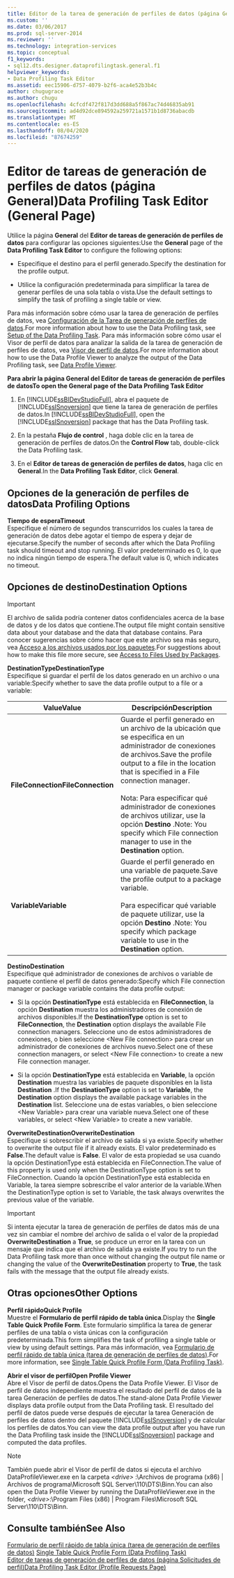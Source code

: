 ```yaml
---
title: Editor de la tarea de generación de perfiles de datos (página General) | Microsoft Docs
ms.custom: ''
ms.date: 03/06/2017
ms.prod: sql-server-2014
ms.reviewer: ''
ms.technology: integration-services
ms.topic: conceptual
f1_keywords:
- sql12.dts.designer.dataprofilingtask.general.f1
helpviewer_keywords:
- Data Profiling Task Editor
ms.assetid: eec15906-d757-4079-b2f6-aca4e52b3b4c
author: chugugrace
ms.author: chugu
ms.openlocfilehash: 4cfcdf472f817d3dd688a5f867ac74d46835ab91
ms.sourcegitcommit: ad4d92dce894592a259721a1571b1d8736abacdb
ms.translationtype: MT
ms.contentlocale: es-ES
ms.lasthandoff: 08/04/2020
ms.locfileid: "87674259"
---
```

# <a name="data-profiling-task-editor-general-page"></a><span data-ttu-id="d3c31-102">Editor de tareas de generación de perfiles de datos (página General)</span><span class="sxs-lookup"><span data-stu-id="d3c31-102">Data Profiling Task Editor (General Page)</span></span>
  <span data-ttu-id="d3c31-103">Utilice la página **General** del **Editor de tareas de generación de perfiles de datos** para configurar las opciones siguientes:</span><span class="sxs-lookup"><span data-stu-id="d3c31-103">Use the **General** page of the **Data Profiling Task Editor** to configure the following options:</span></span>  
  
-   <span data-ttu-id="d3c31-104">Especifique el destino para el perfil generado.</span><span class="sxs-lookup"><span data-stu-id="d3c31-104">Specify the destination for the profile output.</span></span>  
  
-   <span data-ttu-id="d3c31-105">Utilice la configuración predeterminada para simplificar la tarea de generar perfiles de una sola tabla o vista.</span><span class="sxs-lookup"><span data-stu-id="d3c31-105">Use the default settings to simplify the task of profiling a single table or view.</span></span>  
  
 <span data-ttu-id="d3c31-106">Para más información sobre cómo usar la tarea de generación de perfiles de datos, vea [Configuración de la Tarea de generación de perfiles de datos](data-profiling-task.md).</span><span class="sxs-lookup"><span data-stu-id="d3c31-106">For more information about how to use the Data Profiling task, see [Setup of the Data Profiling Task](data-profiling-task.md).</span></span> <span data-ttu-id="d3c31-107">Para más información sobre cómo usar el Visor de perfil de datos para analizar la salida de la tarea de generación de perfiles de datos, vea [Visor de perfil de datos](data-profile-viewer.md).</span><span class="sxs-lookup"><span data-stu-id="d3c31-107">For more information about how to use the Data Profile Viewer to analyze the output of the Data Profiling task, see [Data Profile Viewer](data-profile-viewer.md).</span></span>  
  
 <span data-ttu-id="d3c31-108">**Para abrir la página General del Editor de tareas de generación de perfiles de datos**</span><span class="sxs-lookup"><span data-stu-id="d3c31-108">**To open the General page of the Data Profiling Task Editor**</span></span>  
  
1.  <span data-ttu-id="d3c31-109">En [!INCLUDE[ssBIDevStudioFull](../../includes/ssbidevstudiofull-md.md)], abra el paquete de [!INCLUDE[ssISnoversion](../../includes/ssisnoversion-md.md)] que tiene la tarea de generación de perfiles de datos.</span><span class="sxs-lookup"><span data-stu-id="d3c31-109">In [!INCLUDE[ssBIDevStudioFull](../../includes/ssbidevstudiofull-md.md)], open the [!INCLUDE[ssISnoversion](../../includes/ssisnoversion-md.md)] package that has the Data Profiling task.</span></span>  
  
2.  <span data-ttu-id="d3c31-110">En la pestaña **Flujo de control** , haga doble clic en la tarea de generación de perfiles de datos.</span><span class="sxs-lookup"><span data-stu-id="d3c31-110">On the **Control Flow** tab, double-click the Data Profiling task.</span></span>  
  
3.  <span data-ttu-id="d3c31-111">En el **Editor de tareas de generación de perfiles de datos**, haga clic en **General**.</span><span class="sxs-lookup"><span data-stu-id="d3c31-111">In the **Data Profiling Task Editor**, click **General**.</span></span>  
  
## <a name="data-profiling-options"></a><span data-ttu-id="d3c31-112">Opciones de la generación de perfiles de datos</span><span class="sxs-lookup"><span data-stu-id="d3c31-112">Data Profiling Options</span></span>  
 <span data-ttu-id="d3c31-113">**Tiempo de espera**</span><span class="sxs-lookup"><span data-stu-id="d3c31-113">**Timeout**</span></span>  
 <span data-ttu-id="d3c31-114">Especifique el número de segundos transcurridos los cuales la tarea de generación de datos debe agotar el tiempo de espera y dejar de ejecutarse.</span><span class="sxs-lookup"><span data-stu-id="d3c31-114">Specify the number of seconds after which the Data Profiling task should timeout and stop running.</span></span> <span data-ttu-id="d3c31-115">El valor predeterminado es 0, lo que no indica ningún tiempo de espera.</span><span class="sxs-lookup"><span data-stu-id="d3c31-115">The default value is 0, which indicates no timeout.</span></span>  
  
## <a name="destination-options"></a><span data-ttu-id="d3c31-116">Opciones de destino</span><span class="sxs-lookup"><span data-stu-id="d3c31-116">Destination Options</span></span>  
  
> [!IMPORTANT]  
>  <span data-ttu-id="d3c31-117">El archivo de salida podría contener datos confidenciales acerca de la base de datos y de los datos que contiene.</span><span class="sxs-lookup"><span data-stu-id="d3c31-117">The output file might contain sensitive data about your database and the data that database contains.</span></span> <span data-ttu-id="d3c31-118">Para conocer sugerencias sobre cómo hacer que este archivo sea más seguro, vea [Acceso a los archivos usados por los paquetes](../access-to-files-used-by-packages.md).</span><span class="sxs-lookup"><span data-stu-id="d3c31-118">For suggestions about how to make this file more secure, see [Access to Files Used by Packages](../access-to-files-used-by-packages.md).</span></span>  
  
 <span data-ttu-id="d3c31-119">**DestinationType**</span><span class="sxs-lookup"><span data-stu-id="d3c31-119">**DestinationType**</span></span>  
 <span data-ttu-id="d3c31-120">Especifique si guardar el perfil de los datos generado en un archivo o una variable:</span><span class="sxs-lookup"><span data-stu-id="d3c31-120">Specify whether to save the data profile output to a file or a variable:</span></span>  
  
|<span data-ttu-id="d3c31-121">Value</span><span class="sxs-lookup"><span data-stu-id="d3c31-121">Value</span></span>|<span data-ttu-id="d3c31-122">Descripción</span><span class="sxs-lookup"><span data-stu-id="d3c31-122">Description</span></span>|  
|-----------|-----------------|  
|<span data-ttu-id="d3c31-123">**FileConnection**</span><span class="sxs-lookup"><span data-stu-id="d3c31-123">**FileConnection**</span></span>|<span data-ttu-id="d3c31-124">Guarde el perfil generado en un archivo de la ubicación que se especifica en un administrador de conexiones de archivos.</span><span class="sxs-lookup"><span data-stu-id="d3c31-124">Save the profile output to a file in the location that is specified in a File connection manager.</span></span><br /><br /> <span data-ttu-id="d3c31-125">Nota: Para especificar qué administrador de conexiones de archivos utilizar, use la opción **Destino** .</span><span class="sxs-lookup"><span data-stu-id="d3c31-125">Note: You specify which File connection manager to use in the **Destination** option.</span></span>|  
|<span data-ttu-id="d3c31-126">**Variable**</span><span class="sxs-lookup"><span data-stu-id="d3c31-126">**Variable**</span></span>|<span data-ttu-id="d3c31-127">Guarde el perfil generado en una variable de paquete.</span><span class="sxs-lookup"><span data-stu-id="d3c31-127">Save the profile output to a package variable.</span></span><br /><br /> <span data-ttu-id="d3c31-128">Para especificar qué variable de paquete utilizar, use la opción **Destino** .</span><span class="sxs-lookup"><span data-stu-id="d3c31-128">Note: You specify which package variable to use in the **Destination** option.</span></span>|  
  
 <span data-ttu-id="d3c31-129">**Destino**</span><span class="sxs-lookup"><span data-stu-id="d3c31-129">**Destination**</span></span>  
 <span data-ttu-id="d3c31-130">Especifique qué administrador de conexiones de archivos o variable de paquete contiene el perfil de datos generado:</span><span class="sxs-lookup"><span data-stu-id="d3c31-130">Specify which File connection manager or package variable contains the data profile output:</span></span>  
  
-   <span data-ttu-id="d3c31-131">Si la opción **DestinationType** está establecida en **FileConnection**, la opción **Destination** muestra los administradores de conexión de archivos disponibles.</span><span class="sxs-lookup"><span data-stu-id="d3c31-131">If the **DestinationType** option is set to **FileConnection**, the **Destination** option displays the available File connection managers.</span></span> <span data-ttu-id="d3c31-132">Seleccione uno de estos administradores de conexiones, o bien seleccione \<New File connection> para crear un administrador de conexiones de archivos nuevo.</span><span class="sxs-lookup"><span data-stu-id="d3c31-132">Select one of these connection managers, or select \<New File connection> to create a new File connection manager.</span></span>  
  
-   <span data-ttu-id="d3c31-133">Si la opción **DestinationType** está establecida en **Variable**, la opción **Destination** muestra las variables de paquete disponibles en la lista **Destination** .</span><span class="sxs-lookup"><span data-stu-id="d3c31-133">If the **DestinationType** option is set to **Variable**, the **Destination** option displays the available package variables in the **Destination** list.</span></span> <span data-ttu-id="d3c31-134">Seleccione una de estas variables, o bien seleccione \<New Variable> para crear una variable nueva.</span><span class="sxs-lookup"><span data-stu-id="d3c31-134">Select one of these variables, or select \<New Variable> to create a new variable.</span></span>  
  
 <span data-ttu-id="d3c31-135">**OverwriteDestination**</span><span class="sxs-lookup"><span data-stu-id="d3c31-135">**OverwriteDestination**</span></span>  
 <span data-ttu-id="d3c31-136">Especifique si sobrescribir el archivo de salida si ya existe.</span><span class="sxs-lookup"><span data-stu-id="d3c31-136">Specify whether to overwrite the output file if it already exists.</span></span> <span data-ttu-id="d3c31-137">El valor predeterminado es **False**.</span><span class="sxs-lookup"><span data-stu-id="d3c31-137">The default value is **False**.</span></span> <span data-ttu-id="d3c31-138">El valor de esta propiedad se usa cuando la opción DestinationType está establecida en FileConnection.</span><span class="sxs-lookup"><span data-stu-id="d3c31-138">The value of this property is used only when the DestinationType option is set to FileConnection.</span></span> <span data-ttu-id="d3c31-139">Cuando la opción DestinationType está establecida en Variable, la tarea siempre sobrescribe el valor anterior de la variable.</span><span class="sxs-lookup"><span data-stu-id="d3c31-139">When the DestinationType option is set to Variable, the task always overwrites the previous value of the variable.</span></span>  
  
> [!IMPORTANT]  
>  <span data-ttu-id="d3c31-140">Si intenta ejecutar la tarea de generación de perfiles de datos más de una vez sin cambiar el nombre del archivo de salida o el valor de la propiedad **OverwriteDestination** a **True**, se produce un error en la tarea con un mensaje que indica que el archivo de salida ya existe.</span><span class="sxs-lookup"><span data-stu-id="d3c31-140">If you try to run the Data Profiling task more than once without changing the output file name or changing the value of the **OverwriteDestination** property to **True**, the task fails with the message that the output file already exists.</span></span>  
  
## <a name="other-options"></a><span data-ttu-id="d3c31-141">Otras opciones</span><span class="sxs-lookup"><span data-stu-id="d3c31-141">Other Options</span></span>  
 <span data-ttu-id="d3c31-142">**Perfil rápido**</span><span class="sxs-lookup"><span data-stu-id="d3c31-142">**Quick Profile**</span></span>  
 <span data-ttu-id="d3c31-143">Muestre el **Formulario de perfil rápido de tabla única**.</span><span class="sxs-lookup"><span data-stu-id="d3c31-143">Display the **Single Table Quick Profile Form**.</span></span> <span data-ttu-id="d3c31-144">Este formulario simplifica la tarea de generar perfiles de una tabla o vista únicas con la configuración predeterminada.</span><span class="sxs-lookup"><span data-stu-id="d3c31-144">This form simplifies the task of profiling a single table or view by using default settings.</span></span> <span data-ttu-id="d3c31-145">Para más información, vea [Formulario de perfil rápido de tabla única &#40;tarea de generación de perfiles de datos&#41;](single-table-quick-profile-form-data-profiling-task.md).</span><span class="sxs-lookup"><span data-stu-id="d3c31-145">For more information, see [Single Table Quick Profile Form &#40;Data Profiling Task&#41;](single-table-quick-profile-form-data-profiling-task.md).</span></span>  
  
 <span data-ttu-id="d3c31-146">**Abrir el visor de perfil**</span><span class="sxs-lookup"><span data-stu-id="d3c31-146">**Open Profile Viewer**</span></span>  
 <span data-ttu-id="d3c31-147">Abre el Visor de perfil de datos.</span><span class="sxs-lookup"><span data-stu-id="d3c31-147">Opens the Data Profile Viewer.</span></span> <span data-ttu-id="d3c31-148">El Visor de perfil de datos independiente muestra el resultado del perfil de datos de la tarea Generación de perfiles de datos.</span><span class="sxs-lookup"><span data-stu-id="d3c31-148">The stand-alone Data Profile Viewer displays data profile output from the Data Profiling task.</span></span> <span data-ttu-id="d3c31-149">El resultado del perfil de datos puede verse después de ejecutar la tarea Generación de perfiles de datos dentro del paquete [!INCLUDE[ssISnoversion](../../includes/ssisnoversion-md.md)] y de calcular los perfiles de datos.</span><span class="sxs-lookup"><span data-stu-id="d3c31-149">You can view the data profile output after you have run the Data Profiling task inside the [!INCLUDE[ssISnoversion](../../includes/ssisnoversion-md.md)] package and computed the data profiles.</span></span>  
  
> [!NOTE]  
>  <span data-ttu-id="d3c31-150">También puede abrir el Visor de perfil de datos si ejecuta el archivo DataProfileViewer.exe en la carpeta *\<drive>* :\Archivos de programa (x86) | Archivos de programa\Microsoft SQL Server\110\DTS\Binn.</span><span class="sxs-lookup"><span data-stu-id="d3c31-150">You can also open the Data Profile Viewer by running the DataProfileViewer.exe in the folder, *\<drive>*:\Program Files (x86) | Program Files\Microsoft SQL Server\110\DTS\Binn.</span></span>  
  
## <a name="see-also"></a><span data-ttu-id="d3c31-151">Consulte también</span><span class="sxs-lookup"><span data-stu-id="d3c31-151">See Also</span></span>  
 <span data-ttu-id="d3c31-152">[Formulario de perfil rápido de tabla única &#40;tarea de generación de perfiles de datos&#41;](single-table-quick-profile-form-data-profiling-task.md) </span><span class="sxs-lookup"><span data-stu-id="d3c31-152">[Single Table Quick Profile Form &#40;Data Profiling Task&#41;](single-table-quick-profile-form-data-profiling-task.md) </span></span>  
 [<span data-ttu-id="d3c31-153">Editor de tareas de generación de perfiles de datos &#40;página Solicitudes de perfil&#41;</span><span class="sxs-lookup"><span data-stu-id="d3c31-153">Data Profiling Task Editor &#40;Profile Requests Page&#41;</span></span>](data-profiling-task-editor-profile-requests-page.md)  
  
  
